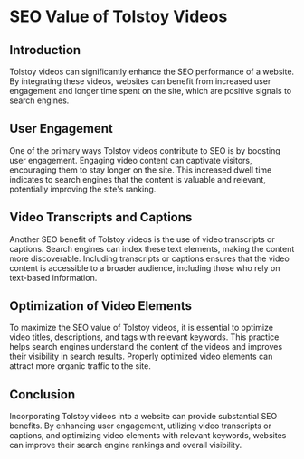 # SEO Value of Tolstoy Videos

## Introduction

Tolstoy videos can significantly enhance the SEO performance of a website. By integrating these videos, websites can benefit from increased user engagement and longer time spent on the site, which are positive signals to search engines.

## User Engagement

One of the primary ways Tolstoy videos contribute to SEO is by boosting user engagement. Engaging video content can captivate visitors, encouraging them to stay longer on the site. This increased dwell time indicates to search engines that the content is valuable and relevant, potentially improving the site's ranking.

## Video Transcripts and Captions

Another SEO benefit of Tolstoy videos is the use of video transcripts or captions. Search engines can index these text elements, making the content more discoverable. Including transcripts or captions ensures that the video content is accessible to a broader audience, including those who rely on text-based information.

## Optimization of Video Elements

To maximize the SEO value of Tolstoy videos, it is essential to optimize video titles, descriptions, and tags with relevant keywords. This practice helps search engines understand the content of the videos and improves their visibility in search results. Properly optimized video elements can attract more organic traffic to the site.

## Conclusion

Incorporating Tolstoy videos into a website can provide substantial SEO benefits. By enhancing user engagement, utilizing video transcripts or captions, and optimizing video elements with relevant keywords, websites can improve their search engine rankings and overall visibility.